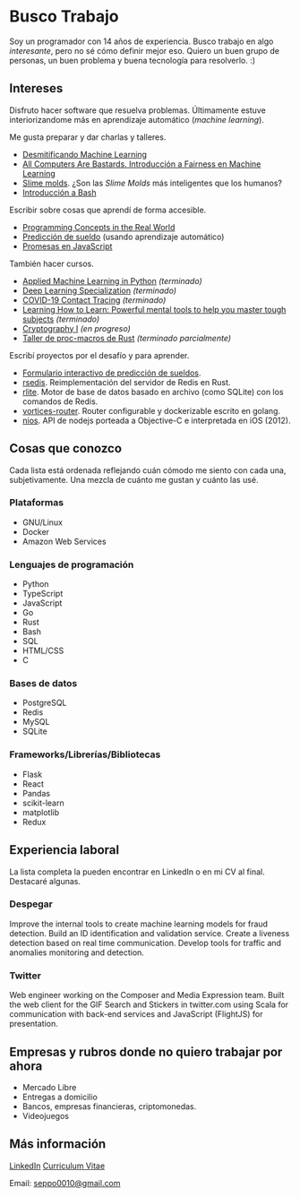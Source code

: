 # Busco Trabajo

Soy un programador con 14 años de experiencia. Busco trabajo en algo
_interesante_, pero no sé cómo definir mejor eso. Quiero un buen grupo de
personas, un buen problema y buena tecnología para resolverlo. :)

## Intereses

Disfruto hacer software que resuelva problemas. Últimamente estuve
interiorizandome más en aprendizaje automático (_machine learning_).

Me gusta preparar y dar charlas y talleres.

* [Desmitificando Machine Learning](https://www.youtube.com/watch?v=PuuPAZ6fiUk)
* [All Computers Are Bastards. Introducción a Fairness en Machine Learning](https://www.youtube.com/watch?v=y_y5HbMzmZk)
* [Slime molds](https://youtu.be/ogq1-WyPufg). ¿Son las _Slime Molds_ más inteligentes que los humanos?
* [Introducción a Bash](https://github.com/seppo0010/bash-intro.workshop)

Escribir sobre cosas que aprendí de forma accesible.

* [Programming Concepts in the Real World](https://seppo0010.github.io/pcitrw/)
* [Predicción de sueldo](https://github.com/seppo0010/sysarmy-sueldos-2020.1/blob/master/text/prediccion-de-sueldo/README.md) (usando aprendizaje automático)
* [Promesas en JavaScript](https://github.com/seppo0010/promises-js-explanation)

También hacer cursos.

* [Applied Machine Learning in Python](https://coursera.org/share/5a0484cb19ad729daa162304eef442f0) _(terminado)_
* [Deep Learning Specialization](https://www.coursera.org/account/accomplishments/specialization/AUDETGC487KH) _(terminado)_
* [COVID-19 Contact Tracing](https://coursera.org/share/457ba9c8bee4f9c8ecee7c31cf905340) _(terminado)_
* [Learning How to Learn: Powerful mental tools to help you master tough subjects](https://www.coursera.org/learn/learning-how-to-learn/) _(terminado)_
* [Cryptography I](https://www.coursera.org/learn/crypto/) _(en progreso)_
* [Taller de proc-macros de Rust](https://github.com/seppo0010/proc-macro-workshop) _(terminado parcialmente)_

Escribí proyectos por el desafío y para aprender.

* [Formulario interactivo de predicción de sueldos](https://seppo0010.github.io/sysarmy-sueldos-2020.1/).
* [rsedis](https://github.com/seppo0010/rsedis). Reimplementación del servidor de Redis en Rust.
* [rlite](https://github.com/seppo0010/rlite). Motor de base de datos basado en archivo (como SQLite) con los comandos de Redis.
* [vortices-router](https://github.com/seppo0010/vortices-router). Router configurable y dockerizable escrito en golang.
* [nios](https://github.com/seppo0010/nios). API de nodejs porteada a Objective-C e interpretada en iOS (2012).

## Cosas que conozco

Cada lista está ordenada reflejando cuán cómodo me siento con cada una,
subjetivamente. Una mezcla de cuánto me gustan y cuánto las usé.

### Plataformas

* GNU/Linux
* Docker
* Amazon Web Services

### Lenguajes de programación

* Python
* TypeScript
* JavaScript
* Go
* Rust
* Bash
* SQL
* HTML/CSS
* C

### Bases de datos

* PostgreSQL
* Redis
* MySQL
* SQLite

### Frameworks/Librerías/Bibliotecas

* Flask
* React
* Pandas
* scikit-learn
* matplotlib
* Redux

## Experiencia laboral

La lista completa la pueden encontrar en LinkedIn o en mi CV al final. Destacaré
algunas.

### Despegar

Improve the internal tools to create machine learning models for fraud
detection. Build an ID identification and validation service. Create a liveness
detection based on real time communication. Develop tools for traffic and
anomalies monitoring and detection.

### Twitter

Web engineer working on the Composer and Media Expression team. Built the web
client for the GIF Search and Stickers in twitter.com using Scala for
communication with back-end services and JavaScript (FlightJS) for presentation. 

## Empresas y rubros donde no quiero trabajar por ahora

* Mercado Libre
* Entregas a domicilio
* Bancos, empresas financieras, criptomonedas.
* Videojuegos

## Más información

[LinkedIn](https://www.linkedin.com/in/seppo0010/)
[Curriculum Vitae](cv_sebastian_waisbrot.pdf)

Email: [seppo0010@gmail.com](mailto:seppo0010@gmail.com)
